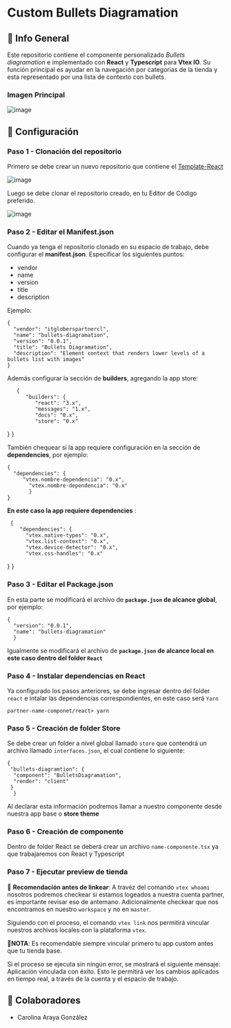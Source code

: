 # Custom Bullets Diagramation
## :purple_heart: Info General 
Este repositorio contiene el componente personalizado *Bullets diagramation* e implementado con **React** y **Typescript** para **Vtex IO**. Su función principal es 
ayudar en la navegación por categorias de la tienda y esta representado por una lista de contexto con bullets.
### Imagen Principal


![image](https://user-images.githubusercontent.com/87923794/193958146-3189ade6-a0c0-4b07-aae5-e8c738b2d827.png)

## :wrench: Configuración
### Paso 1 - Clonación del repositorio
Primero se debe crear un nuevo repositorio que contiene el [Template-React](https://github.com/vtex-apps/react-app-template)

![image](https://user-images.githubusercontent.com/87923794/193940505-9b651d73-929d-4429-a90c-16be744f3dae.png)

Luego se debe clonar el repositorio creado, en tu Editor de Código preferido.

![image](https://user-images.githubusercontent.com/87923794/193941689-1edfa15e-09cd-47fd-b12c-29f2171ae302.png)

### Paso 2 - Editar el Manifest.json
Cuando ya tenga el repositorio clonado en su espacio de trabajo, debe configurar el **manifest.json**. Especificar los siguientes puntos:
 - vendor
 - name
 - version
 - title
 - description
 
 Ejemplo:
 
    {
      "vendor": "itgloberspartnercl",
      "name": "bullets-diagramation",
      "version": "0.0.1",
      "title": "Bullets Diagramation",
      "description": "Element context that renders lower levels of a bullets list with images"
    }
   
Además configurar la sección de **builders**, agregando la app store:

       {
          "builders": {
             "react": "3.x",
             "messages": "1.x",
             "docs": "0.x",
             "store": "0.x"
  }
       }

También chequear si la app requiere configuración en la sección de **dependencies**, por ejemplo:

    {   
      "dependencies": {
         "vtex.nombre-dependencia": "0.x",
	       "vtex.nombre-dependencia": "0.x"
		   }
    }
    
 **En este caso la app requiere dependencies** :
     
     {
        "dependencies": {
          "vtex.native-types": "0.x",
          "vtex.list-context": "0.x",
          "vtex.device-detector": "0.x",
          "vtex.css-handles": "0.x"
  }
     }
       
    
 ### Paso 3 - Editar el Package.json
 En esta parte se modificará el archivo de **`package.json` de alcance global**, por ejemplo:
 
    {
      "version": "0.0.1",
      "name": "bullets-diagramation"
	  }

Igualmente se modificará el archivo de **`package.json` de alcance local en este caso dentro del folder `React`**

### Paso 4 - Instalar dependencias en React
Ya configurado los pasos anteriores, se debe ingresar dentro del folder `react` e intalar las dependencias correspondientes, en este caso será `Yarn`

   `partner-name-componet/react> yarn`

### Paso 5 - Creación de folder Store
Se debe crear un folder a nivel global llamado `store` que contendrá un archivo llamado `interfaces.json`, el cual contiene lo siguiente: 

    {
     "bullets-diagramtion": {
      "component": "BulletsDiagramation",
      "render": "client"
     }
	  }

Al declarar esta información podremos llamar a nuestro componente desde nuestra app base o **store theme**

### Paso 6 - Creación de componente
Dentro de folder React se deberá crear un archivo `name-componente.tsx` ya que trabajaremos con React y Typescript

### Paso 7 - Ejecutar preview de tienda
:eyes: **Recomendación antes de linkear**: A travéz del comando `vtex whoami` nosotros podremos checkear si estamos logeados a nuestra cuenta partner, es importante revisar eso de antemano. Adicionalmente checkear que nos encontramos en nuestro `workspace` y no en `master`.

Siguiendo con el proceso, el comando `vtex link` nos permitirá vincular nuestros archivos locales con la plataforma `vtex`.

:pushpin:**NOTA**: Es recomendable siempre vincular primero tu app custom antes que tu tienda base.

Si el proceso se ejecuta sin ningún error, se mostrará el siguiente mensaje: Aplicación vinculada con éxito. 
Esto le permitirá ver los cambios aplicados en tiempo real, a través de la cuenta y el espacio de trabajo.

## :space_invader: Colaboradores
- Carolina Araya González
